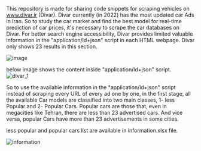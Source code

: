 This repository is made for sharing code snippets for scraping vehicles on www.divar.ir (Divar). Divar currently (in 2022) has the most updated car Ads in Iran. So to study the car market and find the best model for real-time prediction of car prices, it's necessary to scrape the car databases on Divar. For better search engine accessibility, Divar provides limited valuable information in the "application/ld+json" script in each HTML webpage. Divar only shows 23 results in this section.

![image](https://user-images.githubusercontent.com/42579060/194767169-2c64c08b-d6f7-4c95-8c37-a2e4c6d233dd.png)

below image shows the content inside "application/ld+json" script.
![divar_1](https://user-images.githubusercontent.com/42579060/194767491-2f08940c-3dad-4cee-9045-1cf39556e968.jpg)

So to use the available information in the "application/ld+json" script instead of scraping every URL of every ad one by one, in the first stage, all the available Car models are classified into two main classes, 1- less Popular and 2- Popular Cars. Popular cars are those that, even in megacities like Tehran, there are less than 23 advertised cars. And vice versa, popular Cars have more than 23 advertisements in some cities.

less popular and popular cars list are available in information.xlsx file.

![information](https://user-images.githubusercontent.com/42579060/194779358-0af8cbe7-c829-4d2d-90ef-ce112196d141.jpg)
